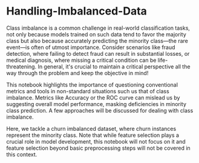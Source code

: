 # Handling-Imbalanced-Data
Class imbalance is a common challenge in real-world classification tasks, not only because models trained on such data tend to favor the majority class but also because accurately predicting the minority class—the rare event—is often of utmost importance. Consider scenarios like fraud detection, where failing to detect fraud can result in substantial losses, or medical diagnosis, where missing a critical condition can be life-threatening. In general, it's crucial to maintain a critical perspective all the way through the problem and keep the objective in mind!

This notebook highlights the importance of questioning conventional metrics and tools in non-standard situations such us that of class imbalance. Metrics like Accuracy or the ROC curve can mislead us by suggesting overall model performance, masking deficiencies in minority class prediction. A few approaches will be discussed for dealing with class imbalance.

Here, we tackle a churn imbalanced dataset, where churn instances represent the minority class. Note that while feature selection plays a crucial role in model development, this notebook will not focus on it and feature selection beyond basic preprocessing steps will not be covered in this context.
